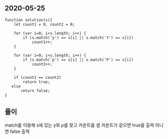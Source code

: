 ## 2020-05-25

~~~
function solution(s){
    let count1 = 0, count2 = 0;
    
    for (var i=0; i<s.length; i++) {
        if (s.match('y') == s[i] || s.match('Y') == s[i])
            count1++;
    }
    
    for (var i=0; i<s.length; i++) {
        if (s.match('p') == s[i] || s.match('P') == s[i])
            count2++;
    }
    
    if (count1 == count2)
        return true;
   else 
       return false;
}
~~~

## 풀이
match를 이용해 s에 있는 y와 p를 찾고 카운트를 셈
카운트가 같으면 true를 출력 아니면 false 출력
